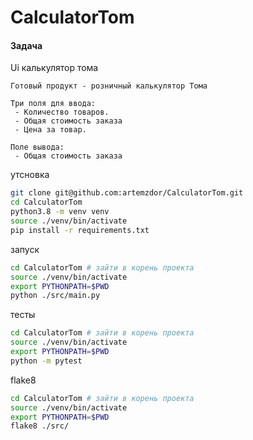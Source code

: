 # CalculatorTom

#### Задача 
Ui калькулятор тома
```
Готовый продукт - розничный калькулятор Тома
```

```
Три поля для ввода:
 - Количество товаров.
 - Общая стоимость заказа
 - Цена за товар.
```

```
Поле вывода:
 - Общая стоимость заказа
```

утсновка 
```bash
git clone git@github.com:artemzdor/CalculatorTom.git
cd CalculatorTom
python3.8 -m venv venv
source ./venv/bin/activate
pip install -r requirements.txt
```


запуск
```bash
cd CalculatorTom # зайти в корень проекта
source ./venv/bin/activate
export PYTHONPATH=$PWD
python ./src/main.py
```

тесты
```bash
cd CalculatorTom # зайти в корень проекта
source ./venv/bin/activate
export PYTHONPATH=$PWD
python -m pytest
```

flake8
```bash
cd CalculatorTom # зайти в корень проекта
source ./venv/bin/activate
export PYTHONPATH=$PWD
flake8 ./src/
```